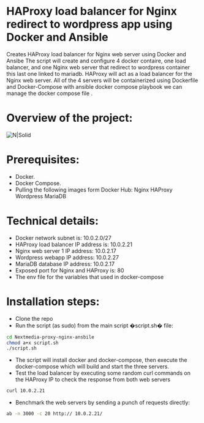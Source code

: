 # HAProxy load balancer for Nginx redirect to wordpress app  using Docker and Ansible  

Creates HAProxy load balancer for  Nginx web server  using Docker  and Ansibe  The script will create and configure 4 docker contaire, one load balancer, and one Nginx web server that redirect to wordpress container this last one linked to mariadb. HAProxy will act as a load balancer for the Nginx web server. All of the 4 servers will be containerized using Dockerfile and Docker-Compose with ansible docker compose  playbook we can manage the docker compose file .

# Overview of the project:
![N|Solid]( https://user-images.githubusercontent.com/39303616/158866581-e13530bd-6f25-4c9b-b920-50d815f7aa26.png)


# Prerequisites:
 - Docker.
 - Docker Compose.
 - Pulling the following images form Docker Hub:
   Nginx 
   HAProxy 
   Wordpress 
   MariaDB


# Technical details:
 - Docker network subnet is: 10.0.2.0/27
 - HAProxy load balancer IP address is: 10.0.2.21
 - Nginx web server 1 IP address: 10.0.2.17
 - Wordpress  webapp IP address: 10.0.2.27
 - MariaDB database IP address: 10.0.2.17
 - Exposed port for Nginx and HAProxy is: 80
 - The env  file for the  variables that used in docker-compose 



# Installation steps:
 - Clone the repo
 - Run the script (as sudo) from the main script �script.sh� file:

```sh
cd Nextmedia-proxy-nginx-ansbile
chmod a+x script.sh
./script.sh
```
 - The script will install docker and docker-compose, then execute the docker-compose which will build and start the three servers.
 - Test the load balancer by executing some random curl commands on the HAProxy IP to check the response from both web servers

 ```sh
curl 10.0.2.21
```

 - Benchmark the web servers by sending a punch of requests directly:

 ```sh
ab -n 3000 -c 20 http:// 10.0.2.21/
```
